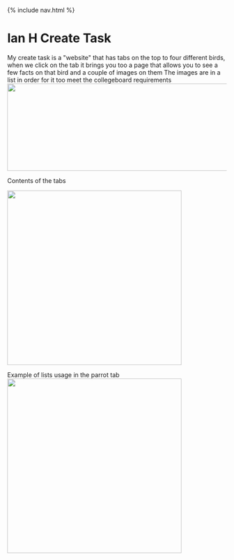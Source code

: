 {% include nav.html %}

# Ian H Create Task
My create task is a "website" that has tabs on the top to four different birds, when we click on the tab it brings you too a page that allows you to see a few facts on that bird and a couple of images on them
The images are in a list in order for it too meet the collegeboard requirements
<img src="https://user-images.githubusercontent.com/89225478/165634834-89285b71-f3c8-4f2b-ab51-cabd161df2fe.png" width="550" height="200">

Contents of the tabs

<img src="https://user-images.githubusercontent.com/89225478/165637250-d124474b-79a6-45f4-b78b-bc19f0f0f7c5.png" width="400" height="400">

Example of lists usage in the parrot tab
<img src="https://user-images.githubusercontent.com/89225478/165637545-02a101a5-9cb7-40dd-a54a-25d498e83fa9.png" width="400" height="400">
